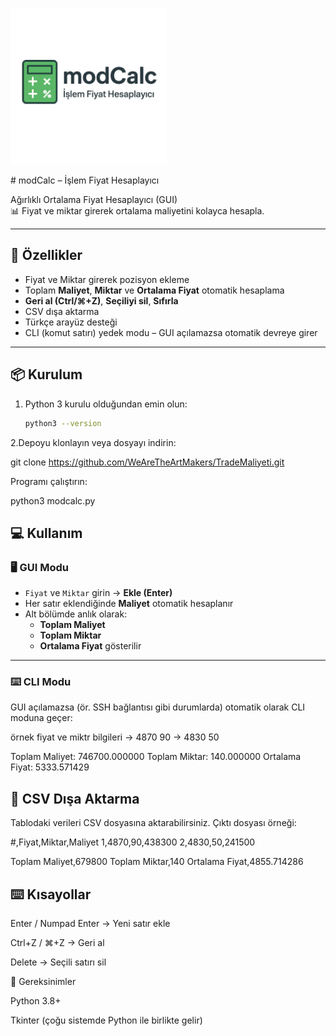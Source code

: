 <p align="left">
  <img src="https://github.com/WeAreTheArtMakers/TradeMaliyeti/raw/main/modcalc.png" alt="modCalc Logo" width="250"/>
</p>
# modCalc – İşlem Fiyat Hesaplayıcı

Ağırlıklı Ortalama Fiyat Hesaplayıcı (GUI)  
📊 Fiyat ve miktar girerek ortalama maliyetini kolayca hesapla.  

---

## 🚀 Özellikler
- Fiyat ve Miktar girerek pozisyon ekleme
- Toplam **Maliyet**, **Miktar** ve **Ortalama Fiyat** otomatik hesaplama
- **Geri al (Ctrl/⌘+Z)**, **Seçiliyi sil**, **Sıfırla**
- CSV dışa aktarma
- Türkçe arayüz desteği
- CLI (komut satırı) yedek modu – GUI açılamazsa otomatik devreye girer

---

## 📦 Kurulum

1. Python 3 kurulu olduğundan emin olun:
   ```bash
   python3 --version

2.Depoyu klonlayın veya dosyayı indirin:

git clone https://github.com/WeAreTheArtMakers/TradeMaliyeti.git


Programı çalıştırın:

python3 modcalc.py

## 💻 Kullanım

### 🖥️ GUI Modu
- `Fiyat` ve `Miktar` girin → **Ekle (Enter)**
- Her satır eklendiğinde **Maliyet** otomatik hesaplanır
- Alt bölümde anlık olarak:
  - **Toplam Maliyet**
  - **Toplam Miktar**
  - **Ortalama Fiyat** gösterilir

---

### ⌨️ CLI Modu
GUI açılamazsa (ör. SSH bağlantısı gibi durumlarda) otomatik olarak CLI moduna geçer:


örnek fiyat ve miktr bilgileri 
-> 4870 90 
-> 4830 50

Toplam Maliyet: 746700.000000
Toplam Miktar:  140.000000
Ortalama Fiyat: 5333.571429


## 📁 CSV Dışa Aktarma

Tablodaki verileri CSV dosyasına aktarabilirsiniz.
Çıktı dosyası örneği:

#,Fiyat,Miktar,Maliyet
1,4870,90,438300
2,4830,50,241500

Toplam Maliyet,679800
Toplam Miktar,140
Ortalama Fiyat,4855.714286


## ⌨️ Kısayollar

Enter / Numpad Enter → Yeni satır ekle

Ctrl+Z / ⌘+Z → Geri al

Delete → Seçili satırı sil

📌 Gereksinimler

Python 3.8+

Tkinter (çoğu sistemde Python ile birlikte gelir)
